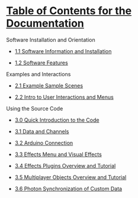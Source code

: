 

# **<span style="text-decoration:underline;">Table of Contents for the Documentation</span>**


  Software Installation and Orientation


* [1.1 Software Information and Installation](https://github.com/shankar-r19/CYBS-MArkdown-files/blob/main/1.1.%20AR%20CYB%20Software%20Information%20and%20Installation.md)

* [1.2 Software Features](https://github.com/shankar-r19/CYBS-MArkdown-files/blob/main/1.2.%20AR%20CYB%20Software%20Features.md)


 Examples and Interactions


* [2.1 Example Sample Scenes](https://github.com/shankar-r19/CYBS-MArkdown-files/blob/main/2.1%20Sample%20Scenes.md)


* [2.2 Intro to User Interactions and Menus](https://github.com/shankar-r19/CYBS-MArkdown-files/blob/main/2.2.%20Intro%20to%20User%20Interactions%20and%20Menus.md)

Using the Source Code


 * [3.0 Quick Introduction to the Code](https://github.com/shankar-r19/CYBS-MArkdown-files/blob/main/3.0.%20Quick%20Introduction%20to%20the%20Code%20.md)


*  [3.1 Data and Channels](https://github.com/shankar-r19/CYBS-MArkdown-files/blob/main/3.1%20Data%20%26%20Channels%20.md)
* [3.2 Arduino Connection](https://github.com/shankar-r19/CYBS-MArkdown-files/blob/main/3.2%20Arduino%20Connection.md)
*  [3.3 Effects Menu and Visual Effects](https://github.com/shankar-r19/CYBS-MArkdown-files/blob/main/3.3%20Effects%20Menu%20and%20Visual%20Effects%20.md)
*   [3.4 Effects Plugins Overview and Tutorial](https://github.com/shankar-r19/CYBS-MArkdown-files/blob/main/3.4.%20Effects%20Plugins%20Overview%20and%20Tutorial%20.md)
*  [3.5 Multiplayer Objects Overview and Tutorial](https://github.com/shankar-r19/CYBS-MArkdown-files/blob/main/3.5.%20Multiplayer%20Objects%20Overview%20and%20Tutorial.md)
*  [3.6 Photon Synchronization of Custom Data](https://github.com/shankar-r19/CYBS-MArkdown-files/blob/main/3.6.%20Photon%20Synchronization%20of%20Custom%20Data.md)
